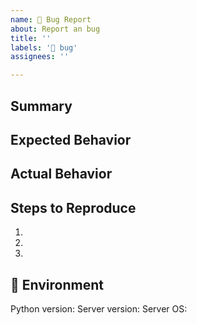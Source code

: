 ```yaml
---
name: 🐛 Bug Report
about: Report an bug
title: ''
labels: '🐛 bug'
assignees: ''

---
```


## Summary


## Expected Behavior


## Actual Behavior


## Steps to Reproduce

1.
2.
3.

## 📌 Environment

Python version:
Server version:
Server OS:

